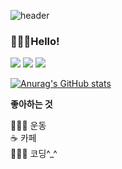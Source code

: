 ![header](https://capsule-render.vercel.app/api?type=rounded&color=gradient&height=200&section=header&text=jinseob's%20Github%20🍕&fontSize=50&animation=twinkling)

### 🧑🏻‍💻Hello!
<div>
	<img src="https://img.shields.io/badge/HTML5-E34F26?style=flat&logo=HTML5&logoColor=white" />
	<img src="https://img.shields.io/badge/CSS3-1572B6?style=flat&logo=CSS3&logoColor=white" />
  	<img src="https://img.shields.io/badge/JavaScript-007396?style=flat&logo=Javascript&logoColor=white" />
</div>

[![Anurag's GitHub stats](https://github-readme-stats.vercel.app/api?username=seovee&hide_title=true)](https://github.com/anuraghazra/github-readme-stats)




**좋아하는 것**  

🏃🏻‍♂️ 운동<br>
☕ 카페<br>
🧑🏻‍💻 코딩^_^





